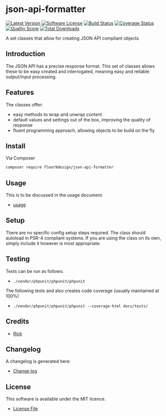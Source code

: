 # json-api-formatter

[![Latest Version](https://img.shields.io/github/release/floor9design-ltd/json-api-formatter.svg?style=plastic)](https://github.com/floor9design-ltd/json-api-formatter/releases)
[![Software License](https://img.shields.io/badge/license-MIT-brightgreen.svg?style=plastic)](LICENCE.md)
[![Build Status](https://img.shields.io/travis/json-api-formatter/master.svg?style=plastic)](https://travis-ci.org/elb98rm/json-api-formatter)
[![Coverage Status](https://img.shields.io/scrutinizer/coverage/g/json-api-formatter/json-api-formatter.svg?style=plastic)](https://scrutinizer-ci.com/g/floor9design/json-api-formatter/code-structure)
[![Quality Score](https://img.shields.io/scrutinizer/g/json-api-formatter/json-api-formatter.svg?style=plastic)](https://scrutinizer-ci.com/g/floor9design/json-api-formatter)
[![Total Downloads](https://img.shields.io/packagist/dt/league/json-api-formatter.svg?style=plastic)](https://packagist.org/packages/floor9design/json-api-formatter)

A set classes that allow for creating JSON API compliant objects

## Introduction

The JSON API has a precise response format. This set of classes allows these to be easy created and interrogated,
meaning easy and reliable output/input processing. 

## Features

The classes offer:

* easy methods to wrap and unwrap content
* default values and settings out of the box, improving the quality of response
* fluent programming approach, allowing objects to be build on the fly

## Install

Via Composer

``` bash
composer require floor9design/json-api-formatter
```

## Usage

This is to be discussed in the usage document.

* [usage](docs/project/usage.md)

## Setup

There are no specific config setup steps required. 
The class should autoload in PSR-4 compliant systems. If you are using the class on its own, simply include it 
however is most appropriate.

## Testing

Tests can be run as follows:

* `./vendor/phpunit/phpunit/phpunit`

The following tests and also creates code coverage (usually maintained at 100%)

* `./vendor/phpunit/phpunit/phpunit --coverage-html docs/tests/`

## Credits

- [Rick](https://github.com/elb98rm)

## Changelog

A changelog is generated here:

* [Change log](CHANGELOG.md)

## License

This software is available under the MIT licence. 

* [License File](LICENCE.md)
